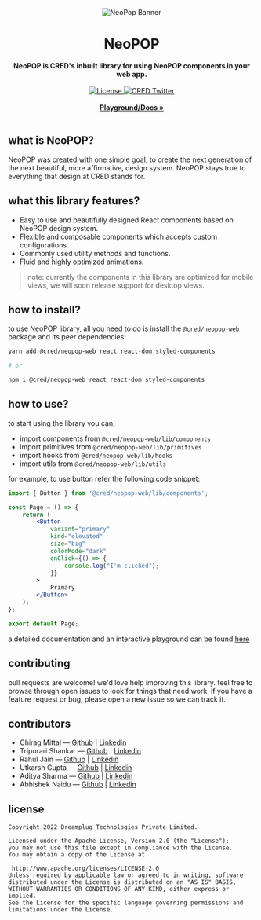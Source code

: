 <div align="center">
    <img src="neopop-land.png" alt="NeoPop Banner">
    <h1>NeoPOP</h1>
    <strong>NeoPOP is CRED's inbuilt library for using NeoPOP components in your web app.</strong>
</div>
<br>
<div align="center">
    <a href="https://github.com/CRED-CLUB/neopop-web/blob/main/LICENSE">
        <img src="https://badgen.net/github/license/cred-club/neopop-web" alt="License">
    </a>
    <a href="https://twitter.com/cred_club">
        <img src="https://img.shields.io/twitter/follow/cred_club?label=Twitter&style=flat&logo=twitter&color=1DA1F2" alt="CRED Twitter">
    </a>
</div>
<div align="center">
    <br>
    <a href="https://playground.cred.club"><b>Playground/Docs »</b></a>
    <br><br>
</div>

## what is NeoPOP?

NeoPOP was created with one simple goal, to create the next generation of the next beautiful, more affirmative, design system. NeoPOP stays true to everything that design at CRED stands for.

## what this library features?

-   Easy to use and beautifully designed React components based on NeoPOP design system.
-   Flexible and composable components which accepts custom configurations.
-   Commonly used utility methods and functions.
-   Fluid and highly optimized animations.

> note: currently the components in this library are optimized for mobile views, we will soon release support for desktop views.

## how to install?

to use NeoPOP library, all you need to do is install the `@cred/neopop-web` package and its peer dependencies:

```sh
yarn add @cred/neopop-web react react-dom styled-components

# or

npm i @cred/neopop-web react react-dom styled-components
```

## how to use?

to start using the library you can,

-   import components from `@cred/neopop-web/lib/components`
-   import primitives from `@cred/neopop-web/lib/primitives`
-   import hooks from `@cred/neopop-web/lib/hooks`
-   import utils from `@cred/neopop-web/lib/utils`

for example, to use button refer the following code snippet:

```jsx
import { Button } from '@cred/neopop-web/lib/components';

const Page = () => {
    return (
        <Button
            variant="primary"
            kind="elevated"
            size="big"
            colorMode="dark"
            onClick={() => {
                console.log("I'm clicked");
            }}
        >
            Primary
        </Button>
    );
};

export default Page;
```

a detailed documentation and an interactive playground can be found [here](https://playground.cred.club)

## contributing

pull requests are welcome! we'd love help improving this library. feel free to browse through open issues to look for things that need work. if you have a feature request or bug, please open a new issue so we can track it.

## contributors

-   Chirag Mittal — [Github](https://github.com/mittalchirag) | [Linkedin](https://www.linkedin.com/in/mittalchirag/)
-   Tripurari Shankar — [Github](https://github.com/tripurari001) | [Linkedin](https://www.linkedin.com/in/tripurari-shankar-91907189/)
-   Rahul Jain — [Github](https://github.com/rahuldkjain) | [Linkedin](https://www.linkedin.com/in/rahuldkjain/)
-   Utkarsh Gupta — [Github](https://github.com/Utkarsh9799) | [Linkedin](https://www.linkedin.com/in/utkarsh-gupta-99923916a/)
-   Aditya Sharma — [Github](https://github.com/sharmaaditya570191) | [Linkedin](https://www.linkedin.com/in/sharmaaditya570191/)
-   Abhishek Naidu — [Github](https://github.com/abhisheknaiidu) | [Linkedin](https://www.linkedin.com/in/abhisheknaiidu/)

## license

```
Copyright 2022 Dreamplug Technologies Private Limited.

Licensed under the Apache License, Version 2.0 (the "License");
you may not use this file except in compliance with the License.
You may obtain a copy of the License at

 http://www.apache.org/licenses/LICENSE-2.0
Unless required by applicable law or agreed to in writing, software
distributed under the License is distributed on an "AS IS" BASIS,
WITHOUT WARRANTIES OR CONDITIONS OF ANY KIND, either express or implied.
See the License for the specific language governing permissions and
limitations under the License.
```
